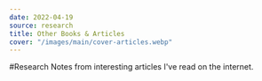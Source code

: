 ```yaml
---
date: 2022-04-19
source: research
title: Other Books & Articles
cover: "/images/main/cover-articles.webp"
---
```

#Research 
Notes from interesting articles I've read on the internet.